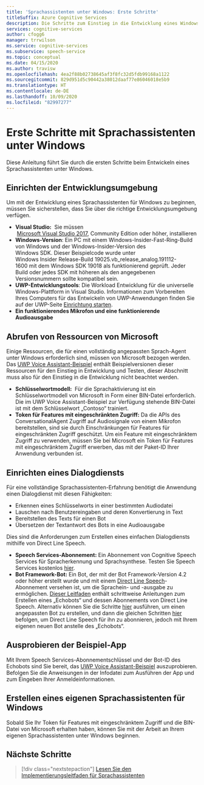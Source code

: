 ```yaml
---
title: 'Sprachassistenten unter Windows: Erste Schritte'
titleSuffix: Azure Cognitive Services
description: Die Schritte zum Einstieg in die Entwicklung eines Windows-Sprach-Agents, einschließlich einer Referenz zur Beispielcode-Schnellstartanleitung.
services: cognitive-services
author: cfogg6
manager: trrwilson
ms.service: cognitive-services
ms.subservice: speech-service
ms.topic: conceptual
ms.date: 04/15/2020
ms.author: travisw
ms.openlocfilehash: 4ea2f88b02738645af3f8fc32d5fdb99168a1122
ms.sourcegitcommit: 829d951d5c90442a38012daaf77e86046018e5b9
ms.translationtype: HT
ms.contentlocale: de-DE
ms.lasthandoff: 10/09/2020
ms.locfileid: "82997277"
---
```

# <a name="getting-started-with-voice-assistants-on-windows"></a>Erste Schritte mit Sprachassistenten unter Windows

Diese Anleitung führt Sie durch die ersten Schritte beim Entwickeln eines Sprachassistenten unter Windows.

## <a name="set-up-your-development-environment"></a>Einrichten der Entwicklungsumgebung

Um mit der Entwicklung eines Sprachassistenten für Windows zu beginnen, müssen Sie sicherstellen, dass Sie über die richtige Entwicklungsumgebung verfügen.

- **Visual Studio:**  Sie müssen  [Microsoft Visual Studio 2017](https://visualstudio.microsoft.com/), Community Edition oder höher, installieren
- **Windows-Version**: Ein PC mit einem Windows-Insider-Fast-Ring-Build von Windows und der Windows-Insider-Version des Windows SDK. Dieser Beispielcode wurde unter Windows Insider Release-Build 19025.vb_release_analog.191112-1600 mit dem Windows SDK 19018 als funktionierend geprüft. Jeder Build oder jedes SDK mit höheren als den angegebenen Versionsnummern sollte kompatibel sein.
- **UWP-Entwicklungstools**: Die Workload Entwicklung für die universelle Windows-Plattform in Visual Studio. Informationen zum Vorbereiten Ihres Computers für das Entwickeln von UWP-Anwendungen finden Sie auf der UWP-Seite [Einrichtung starten](https://docs.microsoft.com/windows/uwp/get-started/get-set-up).
- **Ein funktionierendes Mikrofon und eine funktionierende Audioausgabe**

## <a name="obtain-resources-from-microsoft"></a>Abrufen von Ressourcen von Microsoft

Einige Ressourcen, die für einen vollständig angepassten Sprach-Agent unter Windows erforderlich sind, müssen von Microsoft bezogen werden. Das [UWP Voice Assistant-Beispiel](windows-voice-assistants-faq.md#the-uwp-voice-assistant-sample) enthält Beispielversionen dieser Ressourcen für den Einstieg in Entwicklung und Testen, dieser Abschnitt muss also für den Einstieg in die Entwicklung nicht beachtet werden.

- **Schlüsselwortmodell:**  Für die Sprachaktivierung ist ein Schlüsselwortmodell von Microsoft in Form einer BIN-Datei erforderlich. Die im UWP Voice Assistant-Beispiel zur Verfügung stehende BIN-Datei ist mit dem Schlüsselwort „Contoso“ trainiert.
- **Token für Features mit eingeschränkten Zugriff:** Da die APIs des ConversationalAgent Zugriff auf Audiosignale von einem Mikrofon bereitstellen, sind sie durch Einschränkungen für Features für eingeschränkten Zugriff geschützt. Um ein Feature mit eingeschränktem Zugriff zu verwenden, müssen Sie bei Microsoft ein Token für Features mit eingeschränktem Zugriff erwerben, das mit der Paket-ID Ihrer Anwendung verbunden ist.

## <a name="establish-a-dialog-service"></a>Einrichten eines Dialogdiensts

Für eine vollständige Sprachassistenten-Erfahrung benötigt die Anwendung einen Dialogdienst mit diesen Fähigkeiten:

- Erkennen eines Schlüsselworts in einer bestimmten Audiodatei
- Lauschen nach Benutzereingaben und deren Konvertierung in Text
- Bereitstellen des Texts für einen Bot
- Übersetzen der Textantwort des Bots in eine Audioausgabe

Dies sind die Anforderungen zum Erstellen eines einfachen Dialogdiensts mithilfe von Direct Line Speech.

- **Speech Services-Abonnement:** Ein Abonnement von Cognitive Speech Services für Spracherkennung und Sprachsynthese. Testen Sie Speech Services kostenlos [hier](https://docs.microsoft.com/azure/cognitive-services/speech-service/get-started).
- **Bot Framework-Bot:**  Ein Bot, der mit der Bot Framework-Version 4.2 oder höher erstellt wurde und mit einem [Direct Line Speech](https://docs.microsoft.com/azure/cognitive-services/speech-service/direct-line-speech)-Abonnement versehen ist, um die Sprachein- und -ausgabe zu ermöglichen. [Dieser Leitfaden](https://docs.microsoft.com/azure/cognitive-services/speech-service/tutorial-voice-enable-your-bot-speech-sdk) enthält schrittweise Anleitungen zum Erstellen eines „Echobots“ und dessen Abonnements von Direct Line Speech. Alternativ können Sie die Schritte [hier](https://blog.botframework.com/2018/05/07/build-a-microsoft-bot-framework-bot-with-the-bot-builder-sdk-v4/) ausführen, um einen angepassten Bot zu erstellen, und dann die gleichen Schritten [hier](https://docs.microsoft.com/azure/cognitive-services/speech-service/tutorial-voice-enable-your-bot-speech-sdk) befolgen, um Direct Line Speech für ihn zu abonnieren, jedoch mit Ihrem eigenen neuen Bot anstelle des „Echobots“.

## <a name="try-out-the-sample-app"></a>Ausprobieren der Beispiel-App

Mit Ihrem Speech Services-Abonnementschlüssel und der Bot-ID des Echobots sind Sie bereit, das [UWP Voice Assistant-Beispiel](windows-voice-assistants-faq.md#the-uwp-voice-assistant-sample) auszuprobieren. Befolgen Sie die Anweisungen in der Infodatei zum Ausführen der App und zum Eingeben Ihrer Anmeldeinformationen.

## <a name="create-your-own-voice-assistant-for-windows"></a>Erstellen eines eigenen Sprachassistenten für Windows

Sobald Sie Ihr Token für Features mit eingeschränktem Zugriff und die BIN-Datei von Microsoft erhalten haben, können Sie mit der Arbeit an Ihrem eigenen Sprachassistenten unter Windows beginnen.

## <a name="next-steps"></a>Nächste Schritte

> [!div class="nextstepaction"]
> [Lesen Sie den Implementierungsleitfaden für Sprachassistenten](windows-voice-assistants-implementation-guide.md)
